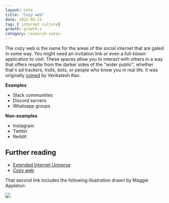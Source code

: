 ```yaml
---
layout: note
title: "Cozy web"
date: 2022-02-21
tag: [ internet culture]
growth: growth-x
category: research notes
---
```


The cozy web is the name for the areas of the social internet that are gated in some way. You might need an invitation link or even a full-blown application to visit. These spaces allow you to interact with others in a way that offers respite from the darker sides of the "wider public", whether that's ad trackers, trolls, bots, or people who know you in real life. It was originally [coined](https://studio.ribbonfarm.com/p/the-extended-internet-universe) by Venkatesh Rao. 

**Examples**

- Slack communities
- Discord servers
- Whatsapp groups

**Non-examples**

- Instagram
- Twitter 
- Reddit

## Further reading

- [Extended Internet Universe](https://studio.ribbonfarm.com/p/the-extended-internet-universe?utm_source=url)
- [Cozy web](https://maggieappleton.com/cozy-web)

That second link includes the following illustration drawn by Maggie Appleton:

<img src="https://res.cloudinary.com/dg3gyk0gu/image/upload/c_scale,w_960/v1589323597/maggieappleton.com/notes/cozyweb-tw.png">